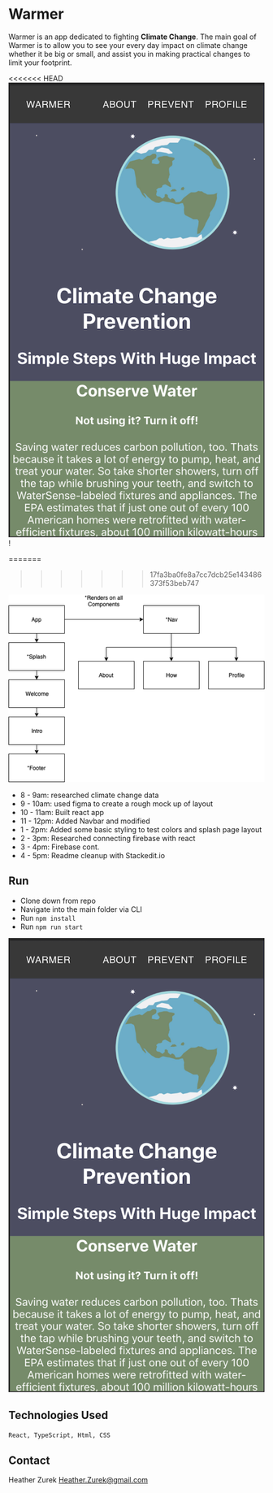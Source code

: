 # Warmer 
Warmer is an app dedicated to fighting **Climate Change**. The main goal of Warmer is to allow you to see your every day impact on climate change whether it be big or small, and assist you in making practical changes to limit your footprint.

<<<<<<< HEAD
![Component Tree](Mockup1.png)!

=======
>>>>>>> 17fa3ba0fe8a7cc7dcb25e143486373f53beb747
<!-- [Warmer](#) -->

![Component Tree](ComponentTree.png)

- 8 - 9am: researched climate change data
- 9 - 10am: used figma to create a rough mock up of layout
- 10 - 11am: Built react app
- 11 - 12pm: Added Navbar and modified
- 1 - 2pm: Added some basic styling to test colors and splash page layout
- 2 - 3pm: Researched connecting firebase with react
- 3 - 4pm:  Firebase cont.
- 4 - 5pm: Readme cleanup with Stackedit.io

## Run
 - Clone down from repo 
 - Navigate into the main folder via CLI
 - Run `npm install`
 - Run `npm run start`

![Mock up of app](Mockup1.png)

## Technologies Used
`React, TypeScript, Html, CSS`

## Contact
Heather Zurek
Heather.Zurek@gmail.com
